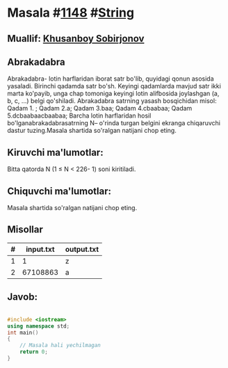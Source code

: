 
<h1>Masala #<a href="https://robocontest.uz/tasks/1148">1148</a> #<a href="https://robocontest.uz/tasks?category=16">String</a></h1>
<h2> Muallif: <a href="https://robocontest.uz/profile/uzbek_coder_2022">Khusanboy Sobirjonov</a></h2>
<h2>Abrakadabra</h2>
<p>Abrakadabra- lotin harflaridan iborat satr bo'lib, quyidagi qonun asosida yasaladi. Birinchi qadamda satr bo'sh. Keyingi qadamlarda mavjud satr ikki marta ko'payib, unga chap tomoniga keyingi lotin alifbosida joylashgan (a, b, c, …) belgi qo'shiladi. Abrakadabra satrning yasash bosqichidan misol:
Qadam 1. ;
Qadam 2.a;
Qadam 3.baa;
Qadam 4.cbaabaa;
Qadam 5.dcbaabaacbaabaa;
Barcha lotin harflaridan hosil bo'lganabrakadabrasatrning N– o'rinda turgan belgini ekranga chiqaruvchi dastur tuzing.Masala shartida so'ralgan natijani chop eting.</p>
<h2>Kiruvchi ma'lumotlar:</h2>
<p>Bitta qatorda N (1 ≤ N < 226- 1) soni kiritiladi.</p>
<h2>Chiquvchi ma'lumotlar:</h2>
<p>Masala shartida so'ralgan natijani chop eting.</p>
<h2>Misollar</h2>
<table>
    <thead>
        <tr>
            <th>#</th>
            <th>input.txt</th>
            <th>output.txt</th>
        </tr>
    </thead>
    <tbody>
            <tr>
                <td>1</td>
                <td>1</td>
                <td>z</td>
            </tr>
            <tr>
                <td>2</td>
                <td>67108863</td>
                <td>a</td>
            </tr>
    </tbody>
    </table>
    
<h2>Javob:</h2>

######
```cpp
#include <iostream>
using namespace std;
int main()
{
    // Masala hali yechilmagan
    return 0;
}
```
